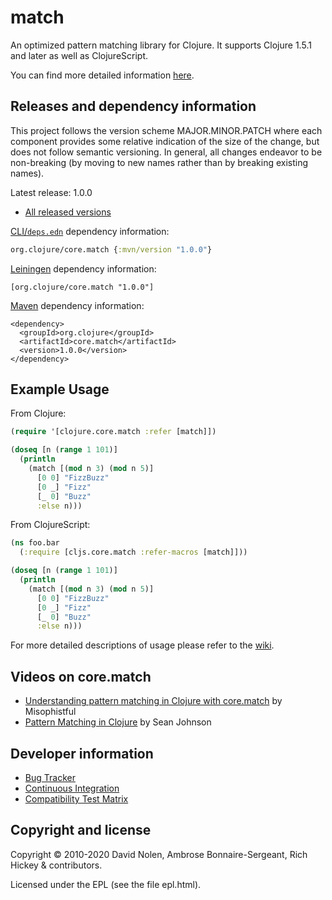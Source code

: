 match
====

An optimized pattern matching library for Clojure. It supports Clojure
1.5.1 and later as well as ClojureScript.

You can find more detailed information
[here](https://github.com/clojure/core.match/wiki/Overview).

Releases and dependency information
----

This project follows the version scheme MAJOR.MINOR.PATCH where each component provides some relative indication of the size of the change, but does not follow semantic versioning. In general, all changes endeavor to be non-breaking (by moving to new names rather than by breaking existing names).

Latest release: 1.0.0

* [All released versions](http://search.maven.org/#search%7Cgav%7C1%7Cg%3A%22org.clojure%22%20AND%20a%3A%22core.match%22)

[CLI/`deps.edn`](https://clojure.org/reference/deps_and_cli) dependency information:
```clojure
org.clojure/core.match {:mvn/version "1.0.0"}
```

[Leiningen](http://github.com/technomancy/leiningen/) dependency information:

```
[org.clojure/core.match "1.0.0"]
```

[Maven](http://maven.apache.org) dependency information:

```
<dependency>
  <groupId>org.clojure</groupId>
  <artifactId>core.match</artifactId>
  <version>1.0.0</version>
</dependency>
```

Example Usage
----

From Clojure:

```clojure
(require '[clojure.core.match :refer [match]])

(doseq [n (range 1 101)]
  (println
    (match [(mod n 3) (mod n 5)]
      [0 0] "FizzBuzz"
      [0 _] "Fizz"
      [_ 0] "Buzz"
      :else n)))
```

From ClojureScript:

```clojure
(ns foo.bar
  (:require [cljs.core.match :refer-macros [match]]))

(doseq [n (range 1 101)]
  (println
    (match [(mod n 3) (mod n 5)]
      [0 0] "FizzBuzz"
      [0 _] "Fizz"
      [_ 0] "Buzz"
      :else n)))
```

For more detailed descriptions of usage please refer to the
[wiki](http://github.com/clojure/core.match/wiki).

Videos on core.match
----

* [Understanding pattern matching in Clojure with core.match](https://youtu.be/mi3OtBc73-k) by Misophistful
* [Pattern Matching in Clojure](https://youtu.be/n7aE6k8o_BU) by Sean Johnson

Developer information
----

* [Bug Tracker](http://dev.clojure.org/jira/browse/MATCH)
* [Continuous Integration](http://build.clojure.org/job/core.match/)
* [Compatibility Test Matrix](http://build.clojure.org/job/core.match-test-matrix/)

Copyright and license
----

Copyright © 2010-2020 David Nolen, Ambrose Bonnaire-Sergeant, Rich
Hickey & contributors.

Licensed under the EPL (see the file epl.html).
